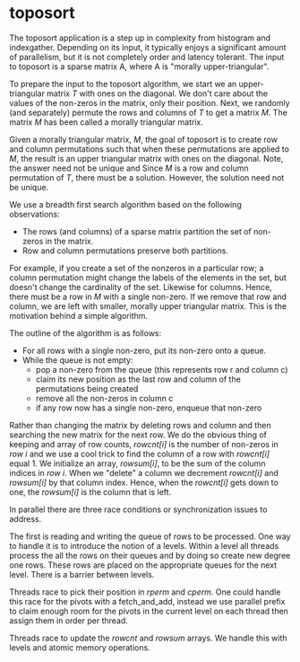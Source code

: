 # toposort

The toposort application is a step up in complexity from histogram and indexgather.
Depending on its input, it typically enjoys a significant amount of parallelism, but it 
is not completely order and latency tolerant.
The input to toposort is a sparse matrix A, where A is "morally upper-triangular".

To prepare the input to the toposort algorithm, 
we start we an upper-triangular matrix *T* with ones on the diagonal. 
We don't care about the values of the non-zeros in the matrix, only their position.
Next, we randomly (and separately) permute the rows and columns of *T* 
to get a matrix *M*.  The matrix *M* has been called a morally triangular matrix.

Given a morally triangular matrix, *M*, the goal of toposort is 
to create row and column permutations such that when these 
permutations are applied to *M*,
the result is an upper triangular matrix with ones on the diagonal.
Note, the answer need not be unique and 
Since *M* is a row and column permutation of *T*, there must be a solution.
However, the solution need not be unique.

We use a breadth first search algorithm based on the following observations:

* The rows (and columns) of a sparse matrix partition the set of non-zeros in the matrix.
* Row and column permutations preserve both partitions.

For example, if you create a set of the nonzeros in a particular row;
a column permutation might change the labels of the elements in the set,
but doesn't change the cardinality of the set. Likewise for columns.
Hence, there must be a row in *M* with a single non-zero.
If we remove that row and column, we are left with smaller, 
morally upper triangular matrix. This is the motivation behind a simple algorithm.

The outline of the algorithm is as follows:

* For all rows with a single non-zero, put its non-zero onto a queue.
* While the queue is not empty: 
   * pop a non-zero from the queue (this represents row r and column c)
   * claim its new position as the last row and column of the permutations being created 
   * remove all the non-zeros in column c
   * if any row now has a single non-zero, enqueue that non-zero

Rather than changing the matrix by deleting rows and column and then searching the 
new matrix for the next row.  We do the obvious thing of keeping and array of row counts,
*rowcnt[i]* is the number of non-zeros in *row i* and
we use a cool trick to find the column of a row with *rowcnt[i]* equal 1.
We initialize an array, *rowsum[i]*, to be the sum of the column indices in *row i*.
When we "delete" a column we decrement *rowcnt[i]* and *rowsum[i]* by that column index.
Hence, when the *rowcnt[i]* gets down to one, the *rowsum[i]* is the column that is left.

In parallel there are three race conditions or synchronization issues to address.

The first is reading and writing the queue of rows to be processed.
One way to handle it is to introduce the notion of a levels.
Within a level all threads process the all the rows on their queues 
and by doing so create new degree one rows. These rows are placed on the 
appropriate queues for the next level. There is a barrier between levels.

Threads race to pick their position in *rperm* and *cperm*. 
One could handle this race for the pivots with a fetch_and_add,
instead we use parallel prefix to claim enough room for the pivots 
in the current level on each thread then assign them in order per thread.
   
Threads race to update the *rowcnt* and *rowsum* arrays. 
We handle this with levels and atomic memory operations.


